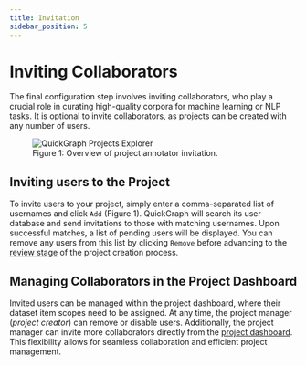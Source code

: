 ```yaml
---
title: Invitation
sidebar_position: 5
---
```


# Inviting Collaborators

The final configuration step involves inviting collaborators, who play a crucial role in curating high-quality corpora for machine learning or NLP tasks. It is optional to invite collaborators, as projects can be created with any number of users.

<figure style={{textAlign: "center"}}>
  <img
  src={require('../../../../static/img/interface/projects/project_creator_invite_v1.png').default}
  alt="QuickGraph Projects Explorer"
  style={{height:"100%", border: "1px solid lightgrey"}}
  />
  <figcaption>Figure 1: Overview of project annotator invitation.</figcaption>
</figure>

## Inviting users to the Project

To invite users to your project, simply enter a comma-separated list of usernames and click `Add` (Figure 1). QuickGraph will search its user database and send invitations to those with matching usernames. Upon successful matches, a list of pending users will be displayed. You can remove any users from this list by clicking `Remove` before advancing to the [review stage](./step-6-review) of the project creation process.

## Managing Collaborators in the Project Dashboard

Invited users can be managed within the project dashboard, where their dataset item scopes need to be assigned. At any time, the project manager (_project creator_) can remove or disable users. Additionally, the project manager can invite more collaborators directly from the [project dashboard](../dashboard/section-4-annotators.md). This flexibility allows for seamless collaboration and efficient project management.
